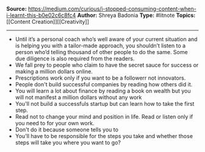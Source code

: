 ---
---
**Source:** https://medium.com/curious/i-stopped-consuming-content-when-i-learnt-this-b0e02c6c8fc4
**Author:** Shreya Badonia
**Type:** #litnote 
**Topics:** [[Content Creation]][[Creativity]]

----
- Until it’s a personal coach who’s well aware of your current situation and is helping you with a tailor-made approach, you shouldn’t listen to a person who’d telling thousand of other people to do the same. Some due diligence is also required from the readers.
- We fall prey to people who claim to have the secret sauce for success or making a million dollars online.
- Prescriptions work only if you want to be a followerr not innovators.
- People don't build successful companies by reading how others did it.
- You will learn a lot about finance by reading a book on wealth but you will not manifest a million dollars without any work
- You'll not build a successfuls startup but can learn how to take the first step.
- Read not to change your mind and position in life. Read or listen only if you need to for your own work.
- Don't do it because someone tells you to
- You'll have to be responsible for the steps you take and whether those steps will take you where you want to go?